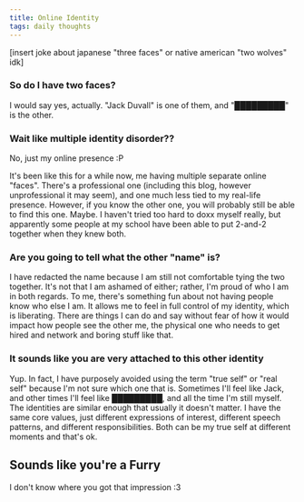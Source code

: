 ```yaml
---
title: Online Identity
tags: daily thoughts
---
```


[insert joke about japanese "three faces" or native american "two wolves" idk]

### So do I have two faces?

I would say yes, actually. "Jack Duvall" is one of them, and "█████████" is the
other.

### Wait like multiple identity disorder??

No, just my online presence :P

It's been like this for a while now, me having multiple separate online "faces".
There's a professional one (including this blog, however unprofessional it may
seem), and one much less tied to my real-life presence. However, if you know the
other one, you will probably still be able to find this one. Maybe. I haven't
tried too hard to doxx myself really, but apparently some people at my school
have been able to put 2-and-2 together when they knew both.

### Are you going to tell what the other "name" is?

I have redacted the name because I am still not comfortable tying the two
together. It's not that I am ashamed of either; rather, I'm proud of who I am in
both regards. To me, there's something fun about not having people know who else
I am. It allows me to feel in full control of my identity, which is liberating.
There are things I can do and say without fear of how it would impact how people
see the other me, the physical one who needs to get hired and network and boring
stuff like that.

### It sounds like you are very attached to this other identity

Yup. In fact, I have purposely avoided using the term "true self" or "real self"
because I'm not sure which one that is. Sometimes I'll feel like Jack, and other
times I'll feel like █████████, and all the time I'm still myself. The
identities are similar enough that usually it doesn't matter. I have the same
core values, just different expressions of interest, different speech patterns,
and different responsibilities. Both can be my true self at different moments
and that's ok.

## Sounds like you're a Furry

I don't know where you got that impression :3
